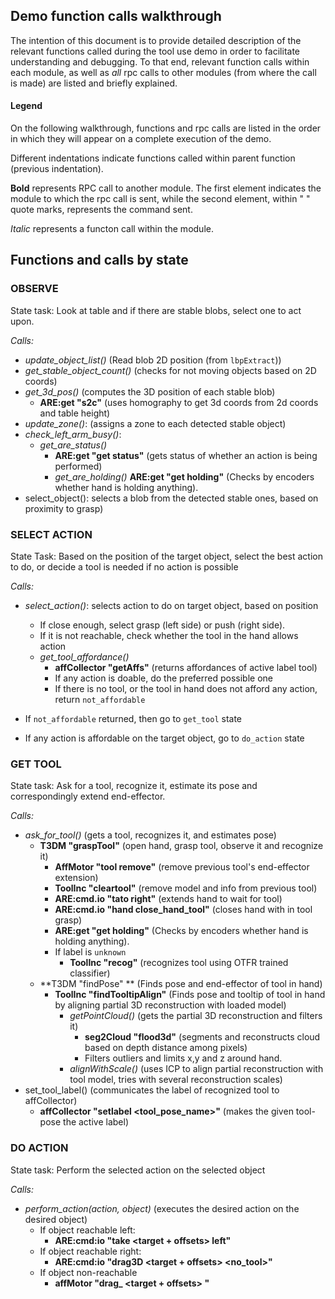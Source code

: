 ## Demo function calls walkthrough

The intention of this document is to provide detailed description of the relevant functions called during the tool use demo in order to facilitate understanding and debugging. To that end, relevant function calls within each module, as well as *all* rpc calls to other modules (from where the call is made) are listed and briefly explained. 

#### Legend

On the following walkthrough, functions and rpc calls are listed in the order in which they will appear on a complete execution of the demo.

Different indentations indicate functions called within parent function (previous indentation).

**Bold** represents RPC call to another module. The first element indicates the module to which the rpc call is sent, while the second element, within " " quote marks, represents the command sent.

*Italic* represents a functon call within the module.

## Functions and calls by state

### OBSERVE
State task: Look at table and if there are stable blobs, select one to act upon.

*Calls:*

* *update_object_list()* (Read blob 2D position (from `lbpExtract`))
* *get_stable_object_count()* (checks for not moving objects based on 2D coords)
* *get_3d_pos()* (computes the 3D position of each stable blob)
  * **ARE:get "s2c"** (uses homography to get 3d coords from 2d coords and table height)
* *update_zone()*: (assigns a zone to each detected stable object)
* *check_left_arm_busy()*:
  * *get_are_status()* 
    * **ARE:get "get status"** (gets status of whether an action is being performed)
    * *get_are_holding()*
      **ARE:get "get holding"** (Checks by encoders whether hand is holding anything).
* select_object(): selects a blob from the detected stable ones, based on proximity to grasp)

### SELECT ACTION
State Task: Based on the position of the target object, select the best action to do, or decide a tool is needed if no action is possible

*Calls:*

* *select_action()*: selects action to do on target object, based on position
  * If close enough, select grasp (left side) or push (right side).
  * If it is not reachable, check whether the tool in the hand allows action 
  * *get_tool_affordance()*
    * **affCollector "getAffs"** (returns affordances of active label tool)
    * If any action is doable, do the preferred possible one
	* If there is no tool, or the tool in hand does not afford any action, return `not_affordable`
		
* If `not_affordable` returned, then go to  `get_tool` state
* If any action is affordable on the target object, go to `do_action` state

### GET TOOL
State task: Ask for a tool, recognize it, estimate its pose and correspondingly extend end-effector.

*Calls:* 

* *ask_for_tool(<label>)* (gets a tool, recognizes it, and estimates pose)
  * **T3DM "graspTool"** (open hand, grasp tool, observe it and recognize it)
    * **AffMotor "tool remove"** (remove previous tool's end-effector extension)
    * **ToolInc "cleartool"** (remove model and info from previous tool) 
 	* **ARE:cmd.io "tato right"** (extends hand to wait for tool)
    * **ARE:cmd.io "hand close_hand_tool"** (closes hand with in tool grasp)
    * **ARE:get "get holding"** (Checks by encoders whether hand is holding anything).
    * If label is `unknown`
	  * **ToolInc "recog"** (recognizes tool using OTFR trained classifier)
  * **T3DM "findPose" ** (Finds pose and end-effector of tool in hand)
    * **ToolInc "findTooltipAlign"** (Finds pose and tooltip of tool in hand by aligning partial 3D reconstruction with loaded model)
      * *getPointCloud()* (gets the partial 3D reconstruction and filters it)
        * **seg2Cloud "flood3d"** (segments and reconstructs cloud based on depth distance among pixels)
        * Filters outliers and limits x,y and z around hand.
      * *alignWithScale()* (uses ICP to align partial reconstruction with tool model, tries with several reconstruction scales)
* set_tool_label() (communicates the label of recognized tool to affCollector)
  * **affCollector "setlabel <tool_pose_name>"** (makes the given tool-pose the active label)

### DO ACTION

State task: Perform the selected action on the selected object

*Calls:*

* *perform_action(action, object)* (executes the desired action on the desired object) 
  * If object reachable left:
    * **ARE:cmd:io "take <target + offsets> left"** 
  * If object reachable right:
    * **ARE:cmd:io "drag3D <target + offsets> <no_tool>"** 
  * If object non-reachable 
    * **affMotor "drag_<direction> <target + offsets> <direction>"**

